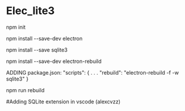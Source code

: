 # Elec_lite3
npm init

npm install --save-dev electron

npm install --save sqlite3

npm install --save-dev electron-rebuild

ADDING package.json:
  "scripts": {
    .
    .
    .
    "rebuild": "electron-rebuild -f -w sqlite3"
  }

npm run rebuild

#Adding SQLite extension in vscode (alexcvzz)